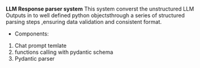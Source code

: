 **LLM Response parser system**
This system converst the unstructured LLM Outputs in to well defined python objectsthrough a series of structured parsing steps ,ensuring
data validation and consistent format.

* Components:
1) Chat prompt temlate 
2) functions calling with pydantic schema
3) Pydantic parser